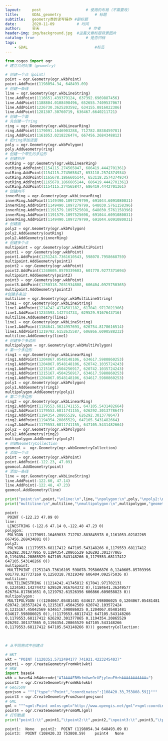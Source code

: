 ```yaml
---
layout:     post   				    # 使用的布局（不需要改）
title:      GDAL_geometry 				# 标题 
subtitle:   geometry类的读写操作 #副标题
date:       2020-11-09			# 时间
author:     吴天 						# 作者
header-img: img/background.jpg 	#这篇文章标题背景图片
catalog: true 						# 是否归档
tags: 
    - GDAL								#标签
---
```




```python
from osgeo import ogr
# 建立几何对象（geometry)

# 创建一个点（point）
point = ogr.Geometry(ogr.wkbPoint)
point.AddPoint(1198054.34, 648493.09)
# 创建一条线
line = ogr.Geometry(ogr.wkbLineString)
line.AddPoint(1116651.439379124, 637392.6969887456)
line.AddPoint(1188804.0108498496, 652655.7409537067)
line.AddPoint(1226730.3625203592, 634155.0816022386)
line.AddPoint(1281307.30760719, 636467.6640211721)
# 创建一个面
# 先创建一个ring
ring = ogr.Geometry(ogr.wkbLinearRing)
ring.AddPoint(1179091.1646903288, 712782.8838459781)
ring.AddPoint(1161053.0218226474, 667456.2684348812)
# 把ring添加进面
poly = ogr.Geometry(ogr.wkbPolygon)
poly.AddGeometry(ring)
# 创建一个带孔的多边形
# 创建外环
outRing = ogr.Geometry(ogr.wkbLinearRing)
outRing.AddPoint(1154115.274565847, 686419.4442701361)
outRing.AddPoint(1154115.274565847, 653118.2574374934)
outRing.AddPoint(1165678.1866605144, 653118.2574374934)
outRing.AddPoint(1165678.1866605144, 686419.4442701361)
outRing.AddPoint(1154115.274565847, 686419.4442701361)
# 创建内环
innerRing = ogr.Geometry(ogr.wkbLinearRing)
innerRing.AddPoint(1149490.1097279799, 691044.6091080031)
innerRing.AddPoint(1149490.1097279799, 648030.5761158396)
innerRing.AddPoint(1191579.1097525698, 648030.5761158396)
innerRing.AddPoint(1191579.1097525698, 691044.6091080031)
innerRing.AddPoint(1149490.1097279799, 691044.6091080031)
# 创建面
poly2 = ogr.Geometry(ogr.wkbPolygon)
poly2.AddGeometry(outRing)
poly2.AddGeometry(innerRing)
# 创建多个点
multipoint = ogr.Geometry(ogr.wkbMultiPoint)
point1 = ogr.Geometry(ogr.wkbPoint)
point1.AddPoint(1251243.7361610543, 598078.7958668759)
multipoint.AddGeometry(point1)
point2 = ogr.Geometry(ogr.wkbPoint)
point2.AddPoint(1240605.8570339603, 601778.9277371694)
multipoint.AddGeometry(point2)
point3 = ogr.Geometry(ogr.wkbPoint)
point3.AddPoint(1250318.7031934808, 606404.0925750365)
multipoint.AddGeometry(point3)
#创建多条边
multiline = ogr.Geometry(ogr.wkbMultiLineString)
line1 = ogr.Geometry(ogr.wkbLineString)
line1.AddPoint(1214242.4174581182, 617041.9717021306)
line1.AddPoint(1234593.142744733, 629529.9167643716)
multiline.AddGeometry(line1)
line1 = ogr.Geometry(ogr.wkbLineString)
line1.AddPoint(1184641.3624957693, 626754.8178616514)
line1.AddPoint(1219792.6152635587, 606866.6090588232)
multiline.AddGeometry(line1)
# 创建多个多边形
multipolygon = ogr.Geometry(ogr.wkbMultiPolygon)
# 第一个多边形
ring1 = ogr.Geometry(ogr.wkbLinearRing)
ring1.AddPoint(1204067.0548148106, 634617.5980860253)
ring1.AddPoint(1204067.0548148106, 620742.1035724243)
ring1.AddPoint(1215167.4504256917, 620742.1035724243)
ring1.AddPoint(1215167.4504256917, 634617.5980860253)
ring1.AddPoint(1204067.0548148106, 634617.5980860253)
poly1 = ogr.Geometry(ogr.wkbPolygon)
poly1.AddGeometry(ring1)
multipolygon.AddGeometry(poly1)
# 第二个多边形
ring2 = ogr.Geometry(ogr.wkbLinearRing)
ring2.AddPoint(1179553.6811741155, 647105.5431482664)
ring2.AddPoint(1179553.6811741155, 626292.3013778647)
ring2.AddPoint(1194354.20865529, 626292.3013778647)
ring2.AddPoint(1194354.20865529, 647105.5431482664)
ring2.AddPoint(1179553.6811741155, 647105.5431482664)
poly2 = ogr.Geometry(ogr.wkbPolygon)
poly2.AddGeometry(ring2)
multipolygon.AddGeometry(poly2)
# 创建GeometryCollection
geomcol =  ogr.Geometry(ogr.wkbGeometryCollection)
# 添加一个点
point = ogr.Geometry(ogr.wkbPoint)
point.AddPoint(-122.23, 47.09)
geomcol.AddGeometry(point)
# 添加一条线
line = ogr.Geometry(ogr.wkbLineString)
line.AddPoint(-122.60, 47.14)
line.AddPoint(-122.48, 47.23)
geomcol.AddGeometry(line)

print("point:\n",point,"\nline:\n",line,"\npolygon:\n",poly,"\npoly2:\n",poly2,"\nmultipoint:\n",multipoint)
print("multiline:\n",multiline,"\nmultipolygon:\n",multipolygon,"geometryCollection:\n")
```

    point:
     POINT (-122.23 47.09 0) 
    line:
     LINESTRING (-122.6 47.14 0,-122.48 47.23 0) 
    polygon:
     POLYGON ((1179091.16469033 712782.883845978 0,1161053.02182265 667456.268434881 0)) 
    poly2:
     POLYGON ((1179553.68117412 647105.543148266 0,1179553.68117412 626292.301377865 0,1194354.20865529 626292.301377865 0,1194354.20865529 647105.543148266 0,1179553.68117412 647105.543148266 0)) 
    multipoint:
     MULTIPOINT (1251243.73616105 598078.795866876 0,1240605.85703396 601778.927737169 0,1250318.70319348 606404.092575036 0)
    multiline:
     MULTILINESTRING ((1214242.41745812 617041.971702131 0,1234593.14274473 629529.916764372 0),(1184641.36249577 626754.817861651 0,1219792.61526356 606866.609058823 0)) 
    multipolygon:
     MULTIPOLYGON (((1204067.05481481 634617.598086025 0,1204067.05481481 620742.103572424 0,1215167.45042569 620742.103572424 0,1215167.45042569 634617.598086025 0,1204067.05481481 634617.598086025 0)),((1179553.68117412 647105.543148266 0,1179553.68117412 626292.301377865 0,1194354.20865529 626292.301377865 0,1194354.20865529 647105.543148266 0,1179553.68117412 647105.543148266 0))) geometryCollection:


​    


```python
# 从不同格式中创建点

# WKT
wkt = "POINT (1120351.5712494177 741921.4223245403)"
point1 = ogr.CreateGeometryFromWkt(wkt)
# WKB
import base64
wkb = base64.b64decode("AIAAAAFBMkfmVwo9cUEjylouFHrhAAAAAAAAAAA=")
point2 = ogr.CreateGeometryFromWkb(wkb)
# GeoJSON
geojson = """{"type":"Point","coordinates":[108420.33,753808.59]}"""
point3 = ogr.CreateGeometryFromJson(geojson)
# GML
gml = """<gml:Point xmlns:gml="http://www.opengis.net/gml"><gml:coordinates>108420.33,753808.59</gml:coordinates></gml:Point>"""
point4 = ogr.CreateGeometryFromGML(gml)
# 打印数据
print("point1:\t",point1,"\tpoint2:\t",point2,"\npoint3:\t",point3,"\tpoint4\t",point4)
```

    point1:	 None 	point2:	 POINT (1198054.34 648493.09 0) 
    point3:	 POINT (108420.33 753808.59) 	point4	 None



